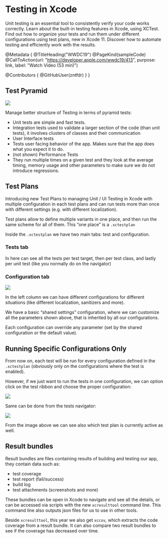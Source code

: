 # Testing in Xcode

Unit testing is an essential tool to consistently verify your code works correctly. Learn about the built-in testing features in Xcode, using XCTest. Find out how to organize your tests and run them under different configurations using test plans, new in Xcode 11. Discover how to automate testing and efficiently work with the results.

@Metadata {
   @TitleHeading("WWDC19")
   @PageKind(sampleCode)
   @CallToAction(url: "https://developer.apple.com/wwdc19/413", purpose: link, label: "Watch Video (53 min)")

   @Contributors {
      @GitHubUser(zntfdr)
   }
}



## Test Pyramid

![][pyramidImage]

Manage better structure of Testing in terms of pyramid tests:

- Unit tests are simple and fast tests.
- Integration tests used to validate a larger section of the code (than unit tests), it involves clusters of classes and their communication
- User Interface tests
- Tests user facing behavior of the app. Makes sure that the app does what you expect it to do.
- (not shown) Performance Tests
- They run multiple times on a given test and they look at the average timing, memory usage and other parameters to make sure we do not introduce regressions.

## Test Plans

Introducing new Test Plans to managing Unit / UI Testing in Xcode with multiple configuration in each test plans and can run tests more than once with different settings (e.g. with different localization).

Test plans allow to define multiple variants in one place, and then run the same scheme for all of them. This “one place” is a `.xctestplan`

Inside the `.xctestplan` we have two main tabs: test and configuration.

### Tests tab

In here can see all the tests per test target, then per test class, and lastly per unit test (like you normally do on the navigator)

### Configuration tab

![][confImage]

In the left column we can have different configurations for different situations (like different localization, sanitizers and more). 

We have a basic “shared settings” configuration, where we can customize all the parameters shown above, that is inherited by all our configurations.

Each configuration can override any parameter (set by the shared configuration or the default value).

## Running Specific Configurations Only

From now on, each test will be run for every configuration defined in the `.xctestplan` (obviously only on the configurations where the test is enabled).

However, if we just want to run the tests in one configuration, we can option click on the test ribbon and choose the proper configuration:

![][runTestImage]

Same can be done from the tests navigator:

![][runTest2Image]

From the image above we can see also which test plan is currently active as well. 

## Result bundles

Result bundles are files containing results of building and testing our app, they contain data such as:

- test coverage
- test report (fail/success)
- build log
- test attachments (screenshots and more)

These bundles can be open in Xcode to navigate and see all the details, or can be accessed via scripts with the new `xcresulttool` command line. This command line also outputs json files for us to use in other tools.

Beside `xcresulttool`, this year we also get `xccov`, which extracts the code coverage from a result bundle. It can also compare two result bundles to see if the coverage has decreased over time.

[pyramidImage]: WWDC19-413-pyramid
[confImage]: WWDC19-413-conf
[runTestImage]: WWDC19-413-runTest
[runTest2Image]: WWDC19-413-runTest2